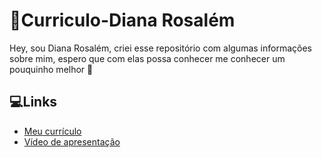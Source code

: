 # 📜Curriculo-Diana Rosalém
Hey, sou Diana Rosalém, criei esse repositório com algumas informações sobre mim, espero que com elas possa conhecer me conhecer um pouquinho melhor 🙂

## 💻Links

* [Meu currículo](https://diana-rosalem.github.io/CurriculoPessoal/)
* [Vídeo de apresentação](https://youtu.be/fWXL_YAuhQE)

